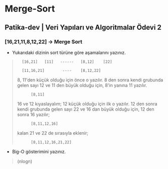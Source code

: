 # Merge-Sort

## Patika-dev | Veri Yapıları ve Algoritmalar Ödevi 2

### [16,21,11,8,12,22] -> Merge Sort

- Yukarıdaki dizinin sort türüne göre aşamalarını yazınız.
>
>       [16,21]   [11]   ------   [8,12]    [22]
>
>       [11,16,21]        ----    [8,12,22]
> 
> 8, 11'den küçük olduğu için önce o yazılır. 8 den sonra kendi grubunda gelen sayı 12 ve 11 den büyük olduğu için, 8'in yanına 11 yazılır.
> 
>           [8,11]
>16 ve 12 kıyaslayalım; 12 küçük olduğu için ilk o yazılır. 12 den sonra kendi grubunda gelen sayı 22 ve 16 dan büyük olduğu için, 12 den sonra 16 yazılır;
>
>           [8,11,12,16]
> kalan 21 ve 22 de sırasıyla eklenir;
>
>           [8,11,12,16,21,22]

- Big-O gösterimini yazınız.

>   (nlogn)
